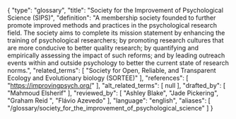 {
    "type": "glossary",
    "title": "Society for the Improvement of Psychological Science (SIPS)",
    "definition": "A membership society founded to further promote improved methods and practices in the psychological research field. The society aims to complete its mission statement by enhancing the training of psychological researchers; by promoting research cultures that are more conducive to better quality research; by quantifying and empirically assessing the impact of such reforms; and by leading outreach events within and outside psychology to better the current state of research norms.",
    "related_terms": [
        "Society for Open, Reliable, and Transparent Ecology and Evolutionary biology (SORTEE)"
    ],
    "references": [
        "https://improvingpsych.org/"
    ],
    "alt_related_terms": [
        null
    ],
    "drafted_by": [
        "Mahmoud Elsherif"
    ],
    "reviewed_by": [
        "Ashley Blake",
        "Jade Pickering",
        "Graham Reid ",
        "Flávio Azevedo"
    ],
    "language": "english",
    "aliases": [
        "/glossary/society_for_the_improvement_of_psychological_science"
    ]
}
